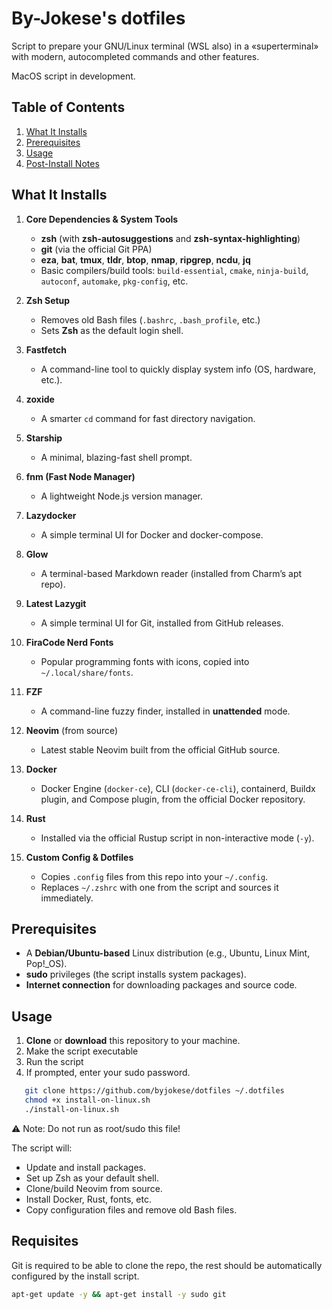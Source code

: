 # By-Jokese's dotfiles

Script to prepare your GNU/Linux terminal (WSL also) in a «superterminal» with modern, autocompleted commands and other features.

MacOS script in development.

## Table of Contents

1. [What It Installs](#what-it-installs)
2. [Prerequisites](#prerequisites)
3. [Usage](#usage)
4. [Post-Install Notes](#post-install-notes)

## What It Installs

1. **Core Dependencies & System Tools**
   - **zsh** (with **zsh-autosuggestions** and **zsh-syntax-highlighting**)
   - **git** (via the official Git PPA)
   - **eza**, **bat**, **tmux**, **tldr**, **btop**, **nmap**, **ripgrep**, **ncdu**, **jq**
   - Basic compilers/build tools: `build-essential`, `cmake`, `ninja-build`, `autoconf`, `automake`, `pkg-config`, etc.

2. **Zsh Setup**
   - Removes old Bash files (`.bashrc`, `.bash_profile`, etc.)
   - Sets **Zsh** as the default login shell.

3. **Fastfetch**
   - A command-line tool to quickly display system info (OS, hardware, etc.).

4. **zoxide**
   - A smarter `cd` command for fast directory navigation.

5. **Starship**
   - A minimal, blazing-fast shell prompt.

6. **fnm (Fast Node Manager)**
   - A lightweight Node.js version manager.

7. **Lazydocker**
   - A simple terminal UI for Docker and docker-compose.

8. **Glow**
   - A terminal-based Markdown reader (installed from Charm’s apt repo).

9. **Latest Lazygit**
   - A simple terminal UI for Git, installed from GitHub releases.

10. **FiraCode Nerd Fonts**
    - Popular programming fonts with icons, copied into `~/.local/share/fonts`.

11. **FZF**
    - A command-line fuzzy finder, installed in **unattended** mode.

12. **Neovim** (from source)
    - Latest stable Neovim built from the official GitHub source.

13. **Docker**
    - Docker Engine (`docker-ce`), CLI (`docker-ce-cli`), containerd, Buildx plugin, and Compose plugin, from the official Docker repository.

14. **Rust**
    - Installed via the official Rustup script in non-interactive mode (`-y`).

15. **Custom Config & Dotfiles**
    - Copies `.config` files from this repo into your `~/.config`.
    - Replaces `~/.zshrc` with one from the script and sources it immediately.

## Prerequisites

- A **Debian/Ubuntu-based** Linux distribution (e.g., Ubuntu, Linux Mint, Pop!_OS).
- **sudo** privileges (the script installs system packages).
- **Internet connection** for downloading packages and source code.


## Usage

1. **Clone** or **download** this repository to your machine.
2. Make the script executable
3. Run the script
4. If prompted, enter your sudo password.

```bash
   git clone https://github.com/byjokese/dotfiles ~/.dotfiles
   chmod +x install-on-linux.sh
   ./install-on-linux.sh
```
⚠️ Note: Do not run as root/sudo this file!

The script will:
- Update and install packages.
- Set up Zsh as your default shell.
- Clone/build Neovim from source.
- Install Docker, Rust, fonts, etc.
- Copy configuration files and remove old Bash files.

## Requisites

Git is required to be able to clone the repo, the rest should be automatically configured by the install script.

```bash
apt-get update -y && apt-get install -y sudo git
```

